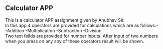 ## Calculator APP
This is a calculator APP assignment given by Anubhav Sir.<br>
In this app 4 operators are provided for calculations which are as follows:-<br>
-Addition
-Multiplication
-Subtraction
-Division<br>
Two text feilds are provided for number inputs. After input of two numbers when you press on any any of these operators result will be shown.
